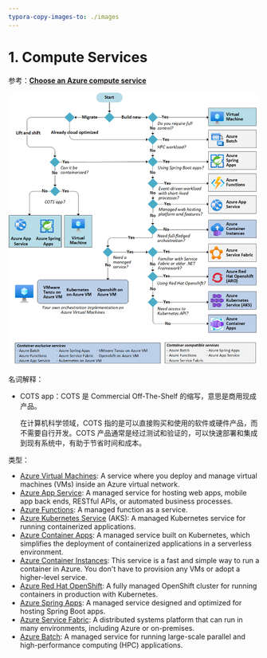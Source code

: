 ```yaml
---
typora-copy-images-to: ./images
---
```


# 1. Compute Services

参考：**[Choose an Azure compute service](https://learn.microsoft.com/en-us/azure/architecture/guide/technology-choices/compute-decision-tree)**



![Untitled](images/Untitled-1959723.png)

名词解释：

- COTS app：COTS 是 Commercial Off-The-Shelf 的缩写，意思是商用现成产品。

  在计算机科学领域，COTS 指的是可以直接购买和使用的软件或硬件产品，而不需要自行开发。COTS 产品通常是经过测试和验证的，可以快速部署和集成到现有系统中，有助于节省时间和成本。

类型：

- [Azure Virtual Machines](https://learn.microsoft.com/en-us/azure/virtual-machines): A service where you deploy and manage virtual machines (VMs) inside an Azure virtual network.
- [Azure App Service](https://learn.microsoft.com/en-us/azure/app-service): A managed service for hosting web apps, mobile app back ends, RESTful APIs, or automated business processes.
- [Azure Functions](https://learn.microsoft.com/en-us/azure/azure-functions/functions-overview): A managed function as a service.
- [Azure Kubernetes Service](https://learn.microsoft.com/en-us/azure/aks/intro-kubernetes) (AKS): A managed Kubernetes service for running containerized applications.
- [Azure Container Apps](https://learn.microsoft.com/en-us/azure/container-apps): A managed service built on Kubernetes, which simplifies the deployment of containerized applications in a serverless environment.
- [Azure Container Instances](https://learn.microsoft.com/en-us/azure/container-instances/container-instances-overview): This service is a fast and simple way to run a container in Azure. You don't have to provision any VMs or adopt a higher-level service.
- [Azure Red Hat OpenShift](https://learn.microsoft.com/en-us/azure/openshift): A fully managed OpenShift cluster for running containers in production with Kubernetes.
- [Azure Spring Apps](https://learn.microsoft.com/en-us/azure/spring-apps): A managed service designed and optimized for hosting Spring Boot apps.
- [Azure Service Fabric](https://learn.microsoft.com/en-us/azure/service-fabric/service-fabric-overview): A distributed systems platform that can run in many environments, including Azure or on-premises.
- [Azure Batch](https://learn.microsoft.com/en-us/azure/batch/batch-technical-overview): A managed service for running large-scale parallel and high-performance computing (HPC) applications.
